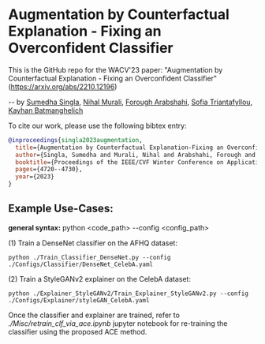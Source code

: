 # Augmentation by Counterfactual Explanation - Fixing an Overconfident Classifier 

This is the GitHub repo for the WACV'23 paper: "Augmentation by Counterfactual Explanation - Fixing an Overconfident Classifier" (https://arxiv.org/abs/2210.12196)

-- by [Sumedha Singla](https://www.linkedin.com/in/sumedhasingla), [Nihal Murali](https://scholar.google.co.in/citations?user=LVcXV4oAAAAJ&hl=en), [Forough Arabshahi](https://forougha.github.io/), [Sofia Triantafyllou](https://gr.linkedin.com/in/sofia-triantafillou-3b2160115), [Kayhan Batmanghelich](https://www.batman-lab.com/)

To cite our work, please use the following bibtex entry:

```bibtex
@inproceedings{singla2023augmentation,
  title={Augmentation by Counterfactual Explanation-Fixing an Overconfident Classifier},
  author={Singla, Sumedha and Murali, Nihal and Arabshahi, Forough and Triantafyllou, Sofia and Batmanghelich, Kayhan},
  booktitle={Proceedings of the IEEE/CVF Winter Conference on Applications of Computer Vision},
  pages={4720--4730},
  year={2023}
}
```

## Example Use-Cases:
**general syntax:**    python <code_path> --config <config_path>

(1) Train a DenseNet classifier on the AFHQ dataset:
```
python ./Train_Classifier_DenseNet.py --config ./Configs/Classifier/DenseNet_CelebA.yaml
```

(2) Train a StyleGANv2 explainer on the CelebA dataset: 
```
python ./Explainer_StyleGANv2/Train_Explainer_StyleGANv2.py --config ./Configs/Explainer/styleGAN_CelebA.yaml
```

Once the classifier and explainer are trained, refer to *./Misc/retrain_clf_via_ace.ipynb* jupyter notebook for re-training the classifier using the proposed ACE method.
